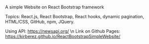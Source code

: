 A simple Website on React Bootstrap framework

Topics: React.js, React Bootstrap, React hooks, dynamic pagination, HTML/CSS, GitHub, npm, JQuery.

Using API: https://newsapi.org/ \n
Link on Github Pages: https://kirberez.github.io/ReactBootstrapSimpleWebsite/